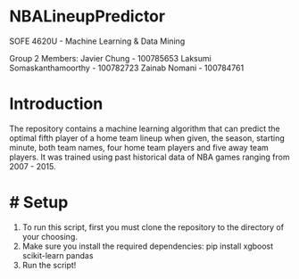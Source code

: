 # NBALineupPredictor
SOFE 4620U - Machine Learning & Data Mining

Group 2 Members:
Javier Chung - 100785653
Laksumi Somaskanthamoorthy - 100782723
Zainab Nomani - 100784761

# Introduction
The repository contains a machine learning algorithm that can predict the optimal fifth player of a home team lineup when given, the season, starting minute, both team names, four home team players and five away team players. It was trained using past historical data of NBA games ranging from 2007 - 2015.
 
# # Setup
1. To run this script, first you must clone the repository to the directory of your choosing. 
2. Make sure you install the required dependencies:
  pip install xgboost scikit-learn pandas
3. Run the script!

